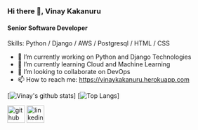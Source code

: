 <!--
**vinaykakanuru/vinaykakanuru** is a ✨ _special_ ✨ repository because its `README.md` (this file) appears on your GitHub profile.
- 😄 Pronouns: ...
- ⚡ Fun fact: ...
- 💬 Ask me about ...
- 🤔 I’m looking for help with ...

-->

### Hi there 👋, Vinay Kakanuru
#### Senior Software Developer

Skills: Python / Django / AWS / Postgresql / HTML / CSS

- 🔭 I’m currently working on Python and Django Technologies 
- 🌱 I’m currently learning Cloud and Machine Learning 
- 👯 I’m looking to collaborate on DevOps 
- 📫 How to reach me: https://vinaykakanuru.herokuapp.com 

[![Vinay's github stats](https://github-readme-stats.vercel.app/api?username=vinaykakanuru)]
[![Top Langs](https://github-readme-stats.vercel.app/api/top-langs/?username=vinaykakanuru)]

[<img src='https://cdn.jsdelivr.net/npm/simple-icons@3.0.1/icons/github.svg' alt='github' height='40'>](https://github.com/https://github.com/vinaykakanuru)  [<img src='https://cdn.jsdelivr.net/npm/simple-icons@3.0.1/icons/linkedin.svg' alt='linkedin' height='40'>](https://www.linkedin.com/in/https://www.linkedin.com/in/vinay-kumar-reddy-k-aa662b1a4//)  

